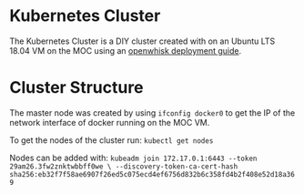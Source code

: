 # Kubernetes Cluster
The Kubernetes Cluster is a DIY cluster created with on an Ubuntu LTS 18.04 VM on the MOC using an [openwhisk deployment guide](https://github.com/apache/openwhisk-deploy-kube/blob/master/docs/k8s-diy-ubuntu.md).

# Cluster Structure
The master node was created by using `ifconfig docker0` to get the IP of the network interface of docker running on the MOC VM.

To get the nodes of the cluster run: `kubectl get nodes`

Nodes can be added with:
`kubeadm join 172.17.0.1:6443 --token 29am26.3fw2znktwbbff0we \
    --discovery-token-ca-cert-hash sha256:eb32f7f58ae6907f26ed5c075ecd4ef6756d832b6c358fd4b2f408e52d18a369`

